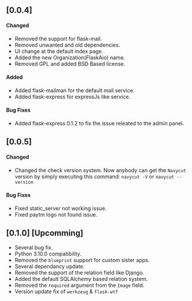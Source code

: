## [0.0.4]

#### Changed
- Removed the support for flask-mail.
- Removed unwanted and old dependencies.
- UI change at the default index page.
- Added the new Organization(FlaskAio) name.
- Removed GPL and added BSD Based license.

#### Added
- Added flask-mailman for the default mail service.
- Added flask-express for expressJs like service.

#### Bug Fixes
- Added flask-express 0.1.2 to fix the issue releated to the admin panel.

## [0.0.5]

#### Changed
- Changed the check version system. Now anybody can get the `Navycut` version by simply executing this command: `navycut -V` or `navycut --version`

#### Bug Fixes
- Fixed static_server not working issue.
- Fixed paytm logo not found issue.

## [0.1.0] [Upcomming]
- Several bug fix.
- Python 3.10.0 compatibility.
- Removed the `blueprint` support for custom sister apps.
- Several dependancy update.
- Removed the support of the relation field like Django.
- Added the default SQLAlchemy based relation system.
- Removed the `required` argument from the `Image` field.
- Version update fix of `werkzeug` & `flask-wtf`